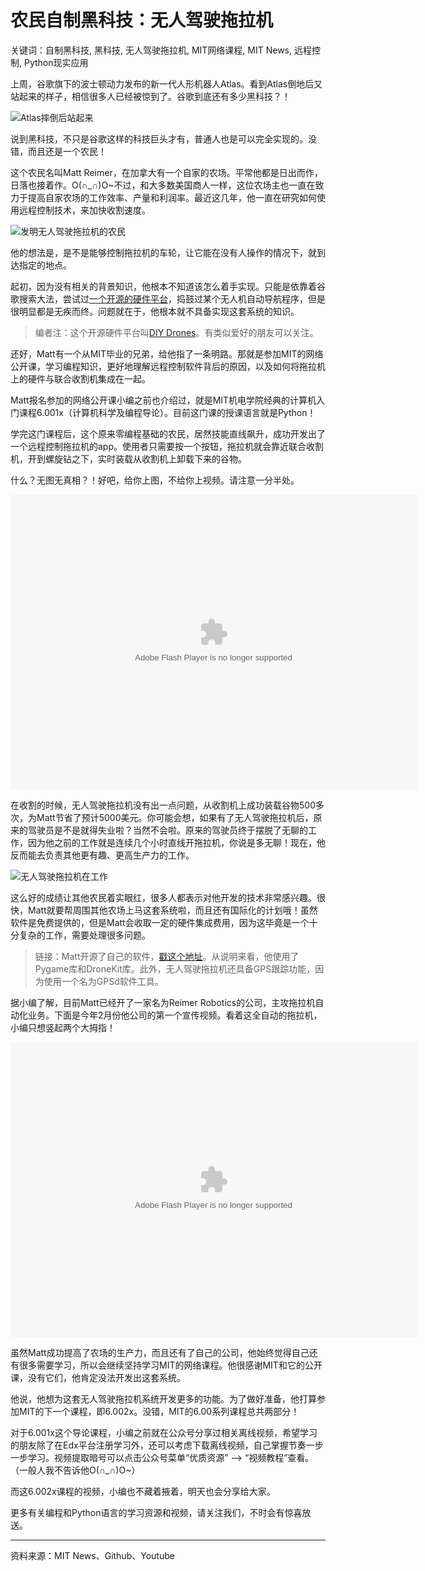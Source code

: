 # 农民自制黑科技：无人驾驶拖拉机

关键词：自制黑科技, 黑科技, 无人驾驶拖拉机, MIT网络课程, MIT News, 远程控制, Python现实应用

上周，谷歌旗下的波士顿动力发布的新一代人形机器人Atlas。看到Atlas倒地后又站起来的样子，相信很多人已经被惊到了。谷歌到底还有多少黑科技？！

![Atlas摔倒后站起来](http://ww4.sinaimg.cn/mw690/006faQNTgw1f1e348bm70g30dc07bx6p.gif)

说到黑科技，不只是谷歌这样的科技巨头才有，普通人也是可以完全实现的。没错，而且还是一个农民！

这个农民名叫Matt Reimer，在加拿大有一个自家的农场。平常他都是日出而作，日落也接着作。O(∩_∩)O~不过，和大多数美国商人一样，这位农场主也一直在致力于提高自家农场的工作效率、产量和利润率。最近这几年，他一直在研究如何使用远程控制技术，来加快收割速度。

![发明无人驾驶拖拉机的农民](http://ww4.sinaimg.cn/mw690/006faQNTgw1f1e34izyeoj30hr0buq66.jpg)

他的想法是，是不是能够控制拖拉机的车轮，让它能在没有人操作的情况下，就到达指定的地点。

起初，因为没有相关的背景知识，他根本不知道该怎么着手实现。只能是依靠着谷歌搜索大法，尝试过[一个开源的硬件平台](http://diydrones.com/profiles/blogs/reimer-robotics-autonomous-tractor)，捣鼓过某个无人机自动导航程序，但是很明显都是无疾而终。问题就在于，他根本就不具备实现这套系统的知识。

> 编者注：这个开源硬件平台叫[DIY Drones](http://diydrones.com/)。有类似爱好的朋友可以关注。

还好，Matt有一个从MIT毕业的兄弟，给他指了一条明路。那就是参加MIT的网络公开课，学习编程知识，更好地理解远程控制软件背后的原因，以及如何将拖拉机上的硬件与联合收割机集成在一起。

Matt报名参加的网络公开课小编之前也介绍过，就是MIT机电学院经典的计算机入门课程6.001x（计算机科学及编程导论）。目前这门课的授课语言就是Python！

学完这门课程后，这个原来零编程基础的农民，居然技能直线飙升，成功开发出了一个远程控制拖拉机的app。使用者只需要按一个按钮，拖拉机就会靠近联合收割机，开到螺旋钻之下，实时装载从收割机上卸载下来的谷物。

什么？无图无真相？！好吧，给你上图，不给你上视频。请注意一分半处。

<div id="mod_tenvideo_flash_player_1456569011851" class="tenvideo_player"><embed wmode="window" flashvars="vid=s0186ytc2v4&amp;tpid=3&amp;showend=1&amp;showcfg=1&amp;searchbar=1&amp;shownext=1&amp;list=2&amp;autoplay=1&amp;ptag=%7Cuc.manage.li.title&amp;outhost=http%3A%2F%2Fv.qq.com%2Fpage%2Fs%2Fv%2F4%2Fs0186ytc2v4.html&amp;refer=http%3A%2F%2Fv.qq.com%2Fu%2Fvideos%2F&amp;openbc=0&amp;fakefull=1&amp;title=%20%E5%86%9C%E6%B0%91%E8%87%AA%E5%88%B6%E9%BB%91%E7%A7%91%E6%8A%80%EF%BC%9A%E6%97%A0%E4%BA%BA%E9%A9%BE%E9%A9%B6%E6%8B%96%E6%8B%89%E6%9C%BA" src="http://imgcache.qq.com/tencentvideo_v1/player/TencentPlayer.swf?max_age=86400&amp;v=20140714" quality="high" name="tenvideo_flash_player_1456569011851" id="tenvideo_flash_player_1456569011851" bgcolor="#000000" width="650px" height="472px" align="middle" allowscriptaccess="always" allowfullscreen="true" type="application/x-shockwave-flash" pluginspage="http://get.adobe.com/cn/flashplayer/"></div>

在收割的时候，无人驾驶拖拉机没有出一点问题，从收割机上成功装载谷物500多次，为Matt节省了预计5000美元。你可能会想，如果有了无人驾驶拖拉机后，原来的驾驶员是不是就得失业啦？当然不会啦。原来的驾驶员终于摆脱了无聊的工作，因为他之前的工作就是连续几个小时直线开拖拉机，你说是多无聊！现在，他反而能去负责其他更有趣、更高生产力的工作。

![无人驾驶拖拉机在工作](http://ww3.sinaimg.cn/mw690/006faQNTgw1f1e34jd1paj30h809pmza.jpg)

这么好的成绩让其他农民着实眼红，很多人都表示对他开发的技术非常感兴趣。很快，Matt就要帮周围其他农场上马这套系统啦，而且还有国际化的计划哦！虽然软件是免费提供的，但是Matt会收取一定的硬件集成费用，因为这毕竟是一个十分复杂的工作，需要处理很多问题。

> 链接：Matt开源了自己的软件，[戳这个地址](https://github.com/mattdreimer/AutonomousGrainCart)。从说明来看，他使用了Pygame库和DroneKit库。此外，无人驾驶拖拉机还具备GPS跟踪功能，因为使用一个名为GPSd软件工具。

据小编了解，目前Matt已经开了一家名为Reimer Robotics的公司，主攻拖拉机自动化业务。下面是今年2月份他公司的第一个宣传视频。看着这全自动的拖拉机，小编只想竖起两个大拇指！

<div id="mod_tenvideo_flash_player_1456570914707" class="tenvideo_player"><embed wmode="window" flashvars="vid=u0186ddfnoz&amp;tpid=3&amp;showend=1&amp;showcfg=1&amp;searchbar=1&amp;shownext=1&amp;list=2&amp;autoplay=1&amp;ptag=%7Cuc.manage.li.title&amp;outhost=http%3A%2F%2Fv.qq.com%2Fpage%2Fu%2Fo%2Fz%2Fu0186ddfnoz.html&amp;refer=http%3A%2F%2Fv.qq.com%2Fu%2Fvideos%2F&amp;openbc=0&amp;fakefull=1&amp;title=%20%E5%86%9C%E6%B0%91%E8%87%AA%E5%88%B6%E9%BB%91%E7%A7%91%E6%8A%80%EF%BC%9A%E6%97%A0%E4%BA%BA%E9%A9%BE%E9%A9%B6%E6%8B%96%E6%8B%89%E6%9C%BA%E5%B7%A5%E4%BD%9C%E5%AE%A3%E4%BC%A0%E8%A7%86%E9%A2%91" src="http://imgcache.qq.com/tencentvideo_v1/player/TencentPlayer.swf?max_age=86400&amp;v=20140714" quality="high" name="tenvideo_flash_player_1456570914707" id="tenvideo_flash_player_1456570914707" bgcolor="#000000" width="650px" height="472px" align="middle" allowscriptaccess="always" allowfullscreen="true" type="application/x-shockwave-flash" pluginspage="http://get.adobe.com/cn/flashplayer/"></div>

虽然Matt成功提高了农场的生产力，而且还有了自己的公司，他始终觉得自己还有很多需要学习，所以会继续坚持学习MIT的网络课程。他很感谢MIT和它的公开课，没有它们，他肯定没法开发出这套系统。

他说，他想为这套无人驾驶拖拉机系统开发更多的功能。为了做好准备，他打算参加MIT的下一个课程，即6.002x。没错，MIT的6.00系列课程总共两部分！

对于6.001x这个导论课程，小编之前就在公众号分享过相关离线视频，希望学习的朋友除了在Edx平台注册学习外，还可以考虑下载离线视频，自己掌握节奏一步一步学习。视频提取暗号可以点击公众号菜单“优质资源” —> “视频教程”查看。（一般人我不告诉他O(∩_∩)O~）

而这6.002x课程的视频，小编也不藏着掖着，明天也会分享给大家。

更多有关编程和Python语言的学习资源和视频，请关注我们，不时会有惊喜放送。

----

资料来源：MIT News、Github、Youtube

